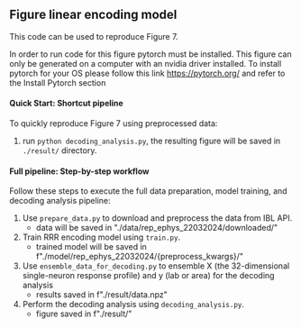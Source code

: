## Figure linear encoding model
This code can be used to reproduce Figure 7.

In order to run code for this figure pytorch must be installed. This figure can only be generated on a computer with an nvidia driver installed. To install pytorch for your OS please follow this link https://pytorch.org/ and refer to the Install Pytorch section

#### Quick Start: Shortcut pipeline 
To quickly reproduce Figure 7 using preprocessed data:
1. run `python decoding_analysis.py`, the resulting figure will be saved in `./result/` directory. 

#### Full pipeline: Step-by-step workflow
Follow these steps to execute the full data preparation, model training, and decoding analysis pipeline:
1. Use `prepare_data.py` to download and preprocess the data from IBL API.
    - data will be saved in "./data/rep_ephys_22032024/downloaded/"
2. Train RRR encoding model using `train.py`.
    - trained model will be saved in f"./model/rep_ephys_22032024/{preprocess_kwargs}/"
3. Use `ensemble_data_for_decoding.py` to ensemble X (the 32-dimensional single-neuron response profile) and y (lab or area) for the decoding analysis
    - results saved in f"./result/data.npz"
4. Perform the decoding analysis using `decoding_analysis.py`.
    - figure saved in f"./result/"
